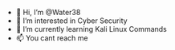 - 👋 Hi, I’m @Water38
- 👀 I’m interested in Cyber Security
- 🌱 I’m currently learning Kali Linux Commands
- 📫 You cant reach me

<!---
Water38/Water38 is a ✨ special ✨ repository because its `README.md` (this file) appears on your GitHub profile.
You can click the Preview link to take a look at your changes.
--->
